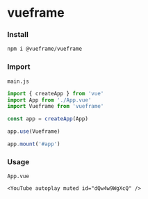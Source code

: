 # vueframe

### Install

```bash
npm i @vueframe/vueframe
```

### Import

``main.js``

```js
import { createApp } from 'vue'
import App from './App.vue'
import Vueframe from 'vueframe'

const app = createApp(App)

app.use(Vueframe)

app.mount('#app')
```

### Usage

``App.vue``

```vue
<YouTube autoplay muted id="dQw4w9WgXcQ" />
```

